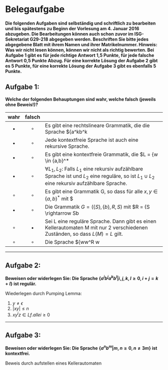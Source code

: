 # Belegaufgabe
**Die folgenden Aufgaben sind selbständig und schriftlich zu bearbeiten und bis spätestens zu Beginn der Vorlesung am 4. Januar 2016 abzugeben. Die Bearbeitungen können auch schon zuvor im ISG-Sekretariat G29-218 abgegeben werden. Beschriften Sie bitte jedes abgegebene Blatt mit ihrem Namen und ihrer Matrikelnummer. Hinweis: Was wir nicht lesen können, können wir nicht als richtig bewerten. Bei Aufgabe 1 gibt es für jede richtige Antwort 1,5 Punkte, für jede falsche Antwort 0,5 Punkte Abzug. Für eine korrekte Lösung der Aufgabe 2 gibt es 5 Punkte, für eine korrekte Lösung der Aufgabe 3 gibt es ebenfalls 5 Punkte.**

## Aufgabe 1:
**Welche der folgenden Behauptungen sind wahr, welche falsch (jeweils ohne Beweis!)?**


| wahr  | falsch  |    |
| :-----: | :-------: | ---- |
| $\bullet$ | $\circ$ | Es gibt eine rechtslineare Grammatik, die die Sprache $\{a^kb^k | k \geq 2\}$ erzeugt. |
| $\bullet$ | $\circ$   | Jede kontextfreie Sprache ist auch eine rekursive Sprache. |
| $\bullet$ | $\circ$   | Es gibt eine kontextfreie Grammatik, die $L = \{w \in \{a,b\}^* | w$ enthält mehr a als b erzeugt.} |
| $\bullet$  | $\circ$  | $\forall L_1,L_2:$ Falls $L_1$ eine rekursiv aufzählbare Sprache ist und $L_2$ eine reguläre, so ist $L_1 \cup L_2$ eine rekursiv aufzählbare Sprache. |
| $\circ$  | $\circ$  | Es gibt eine Grammatik G, so dass für alle $x,y \in \{a,b\}^*$ mit $|x| = |y|$ gilt $xy \Rightarrow_G^* yx$.
| $\bullet$  | $\circ$  | Die Grammatik $G = (\{S\},\{b\},R,S)$ mit $R = \{S \rightarrow Sb | bS | b\}$ ist mehrdeutig. |
| $\circ$  | $\bullet$  | Sei L eine reguläre Sprache. Dann gibt es einen Kellerautomaten M mit nur 2 verschiedenen Zuständen, so dass $L(M) = L$ gilt. |
| $\circ$  | $\circ$  | Die Sprache $\{ww^R w | w \in {a, b}^* \}$ ist entscheidbar.

---
## Aufgabe 2:
**Beweisen oder widerlegen Sie:
Die Sprache $\{a^ib^ja^kb^l | i, j,k,l \geq 0,i+ j = k+l\}$ ist regulär.**

Wiederlegen durch Pumping Lemma:

1) $y \neq \epsilon$
2) $|xy| \leq n$
3) $xy^iz \in L f. alle i \geq 0$

---
## Aufgabe 3:
**Beweisen oder widerlegen Sie:
Die Sprache $\{a^nb^m | m,n \geq 0, n \neq 3m\}$ ist kontextfrei.**

Beweis durch aufstellen eines Kellerautomaten
